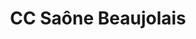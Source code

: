 ---
imageUrl: https://cyclopolis.lavilleavelo.org/cartes-minutes/SaoneBeaujolais_Muscu.png
title: CC Saône Beaujolais
description: 🚲 Vélo musculaire
link: https://cartes-minutes.lavilleavelo.org/cartovelo/carte_minute_CCSaone-Beaujolais_VeloMuscu.html
index: 38
---